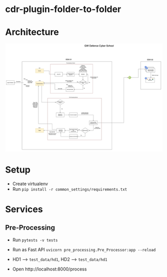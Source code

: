 # cdr-plugin-folder-to-folder

# Architecture

![architecture](./diagrams/cdr-plugin-folder-to-folder-architecture.png)

# Setup

- Create virtualenv
- Run `pip install -r common_settings/requirements.txt`

# Services
 
## Pre-Processing

- Run `pytests -v tests`

- Run as Fast API  `uvicorn pre_processing.Pre_Processor:app --reload`

- HD1 --> `test_data/hd1`,  HD2 --> `test_data/hd1`

- Open http://localhost:8000/process


